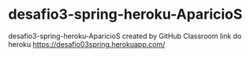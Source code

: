 # desafio3-spring-heroku-AparicioS
desafio3-spring-heroku-AparicioS created by GitHub Classroom
link do heroku
 https://desafio03spring.herokuapp.com/
 
